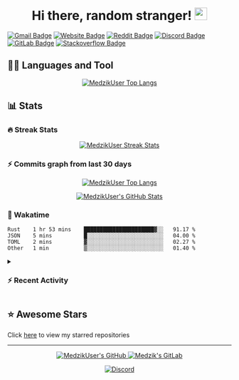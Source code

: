 <h1 align="center">
  Hi there, random stranger!
  <img src="https://cdn.medzik.xyz/Zw2ELB8.gif" width="28">
</h1>

[![Gmail Badge](https://img.shields.io/badge/-Gmail-D4F1F4?style=flat-square&logo=Gmail&logoColor=050a30)](mailto:medzik@duck.com)
[![Website Badge](https://img.shields.io/badge/-Website-050a30?style=flat-square&logo=vercel&logoColor=white)](https://medzik.xyz)
[![Reddit Badge](https://img.shields.io/badge/-Reddit-D4F1F4?style=flat-square&logo=Reddit&logoColor=050a30)](https://www.reddit.com/user/MedzikUser)
[![Discord Badge](https://img.shields.io/badge/-Discord-050a30?style=flat-square&logo=Discord&logoColor=white)](https://dsc.bio/medzik)
[![GitLab Badge](https://img.shields.io/badge/-GitLab-D4F1F4?style=flat-square&logo=GitLab&logoColor=050a30)](https://gitlab.com/Medzik)
[![Stackoverflow Badge](https://img.shields.io/badge/-Stackoverflow-050a30?style=flat-square&logo=stackoverflow&logoColor=white)](https://stackoverflow.com/users/19309268/medzik)

## 👨‍💻 Languages and Tool

<p align="center">
  <a href="https://github.com/anuraghazra/github-readme-stats">
    <img alt="MedzikUser Top Langs" src="https://github-readme-stats.vercel.app/api/top-langs/?username=MedzikUser&langs_count=10&layout=compact&theme=react&hide_border=true&bg_color=0D1117&title_color=5ce1e6&icon_color=5ce1e6" />
  </a>
</p>

## 📊 Stats

### 🔥 Streak Stats

<p align="center">
  <a href="https://git.io/streak-stats">
    <img alt="MedzikUser Streak Stats" src="https://github-readme-streak-stats.herokuapp.com/?user=MedzikUser&theme=dracula&background=0D1117&ring=5ce1e6&fire=5ce1e6" />
  </a>
</p>

### ⚡ Commits graph from last 30 days

<p align="center">
  <a href="https://git.io/JEwT2">
    <img alt="MedzikUser Top Langs" src="https://activity-graph.herokuapp.com/graph?username=MedzikUser&bg_color=0D1117&color=5ce1e6&line=F85D7F&point=5ce1e6&hide_border=true" />
  </a>
</p>

<p align="center">
  <a href="https://git.io/JJmN9">
    <img alt="MedzikUser's GitHub Stats" src="https://github-readme-stats.vercel.app/api/?username=MedzikUser&langs_count=10&layout=compact&theme=react&hide_border=true&bg_color=0D1117&title_color=5ce1e6&icon_color=5ce1e6" />
  </a>
</p>

### 🌟 Wakatime

<p align="center">
  <!--START_SECTION:waka-->

```text
Rust    1 hr 53 mins    ██████████████████████▓░░   91.17 %
JSON    5 mins          █░░░░░░░░░░░░░░░░░░░░░░░░   04.00 %
TOML    2 mins          ▓░░░░░░░░░░░░░░░░░░░░░░░░   02.27 %
Other   1 min           ▒░░░░░░░░░░░░░░░░░░░░░░░░   01.40 %
```

<!--END_SECTION:waka-->
</p>

<details>

<summary>
  <h3>⚡ Recent Activity</h3>
</summary>

<!--START_SECTION:activity-->
1. ❗️ Opened issue [#350](https://github.com/melix99/telegrand/issues/350) in [melix99/telegrand](https://github.com/melix99/telegrand)
2. 🎉 Merged PR [#17](https://github.com/MedzikUser/portfolio/pull/17) in [MedzikUser/portfolio](https://github.com/MedzikUser/portfolio)
3. ❗️ Opened issue [#1963](https://github.com/launchbadge/sqlx/issues/1963) in [launchbadge/sqlx](https://github.com/launchbadge/sqlx)
4. 💪 Opened PR [#1156](https://github.com/tokio-rs/axum/pull/1156) in [tokio-rs/axum](https://github.com/tokio-rs/axum)
5. ❗️ Opened issue [#154716](https://github.com/microsoft/vscode/issues/154716) in [microsoft/vscode](https://github.com/microsoft/vscode)
<!--END_SECTION:activity-->

</details>

## ⭐ Awesome Stars
Click [here](AWESOME-STARS.md) to view my starred repositories

---

<p align="center">
  <a href="https://github.com/MedzikUser">
    <img alt="MedzikUser's GitHub" src="https://img.shields.io/badge/GitHub-100000?style=for-the-badge&logo=github&logoColor=white" />
  </a>
  <a href="https://gitlab.com/Medzik">
    <img alt="Medzik's GitLab" src="https://img.shields.io/badge/GitLab-330F63?style=for-the-badge&logo=gitlab&logoColor=white" />
  </a>
</p>


<p align="center">
  <a href="https://discord.com/users/695958092130680923">
    <img alt="Discord" src="https://lanyard.cnrad.dev/api/695958092130680923?animated=true" />
  </a>
</p>
